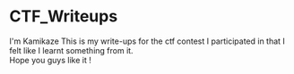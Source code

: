 # CTF_Writeups
I'm Kamikaze
This is my write-ups for the ctf contest I participated in that I felt like I learnt something from it.  
Hope you guys like it !

